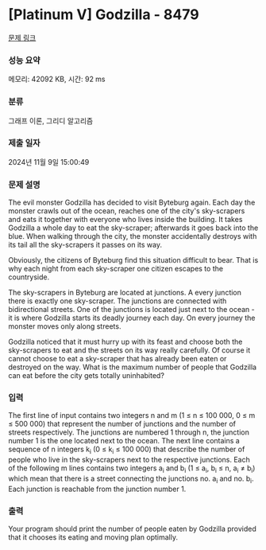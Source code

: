 # [Platinum V] Godzilla - 8479 

[문제 링크](https://www.acmicpc.net/problem/8479) 

### 성능 요약

메모리: 42092 KB, 시간: 92 ms

### 분류

그래프 이론, 그리디 알고리즘

### 제출 일자

2024년 11월 9일 15:00:49

### 문제 설명

<p>The evil monster Godzilla has decided to visit Byteburg again. Each day the monster crawls out of the ocean, reaches one of the city's sky-scrapers and eats it together with everyone who lives inside the building. It takes Godzilla a whole day to eat the sky-scraper; afterwards it goes back into the blue. When walking through the city, the monster accidentally destroys with its tail all the sky-scrapers it passes on its way.</p>

<p>Obviously, the citizens of Byteburg find this situation difficult to bear. That is why each night from each sky-scraper one citizen escapes to the countryside.</p>

<p>The sky-scrapers in Byteburg are located at junctions. A every junction there is exactly one sky-scraper. The junctions are connected with bidirectional streets. One of the junctions is located just next to the ocean - it is where Godzilla starts its deadly journey each day. On every journey the monster moves only along streets.</p>

<p>Godzilla noticed that it must hurry up with its feast and choose both the sky-scrapers to eat and the streets on its way really carefully. Of course it cannot choose to eat a sky-scraper that has already been eaten or destroyed on the way. What is the maximum number of people that Godzilla can eat before the city gets totally uninhabited?</p>

### 입력 

 <p>The first line of input contains two integers n and m (1 ≤ n ≤ 100 000, 0 ≤ m ≤ 500 000) that represent the number of junctions and the number of streets respectively. The junctions are numbered 1 through n, the junction number 1 is the one located next to the ocean. The next line contains a sequence of n integers k<sub>i</sub> (0 ≤ k<sub>i</sub> ≤ 100 000) that describe the number of people who live in the sky-scrapers next to the respective junctions. Each of the following m lines contains two integers a<sub>i</sub> and b<sub>i</sub> (1 ≤ a<sub>i</sub>, b<sub>i</sub> ≤ n, a<sub>i</sub> ≠ b<sub>i</sub>) which mean that there is a street connecting the junctions no. a<sub>i</sub> and no. b<sub>i</sub>. Each junction is reachable from the junction number 1.</p>

### 출력 

 <p>Your program should print the number of people eaten by Godzilla provided that it chooses its eating and moving plan optimally.</p>

